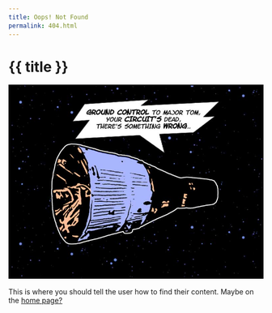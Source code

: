 ```yaml
---
title: Oops! Not Found
permalink: 404.html
---
```


<!doctype html><html lang="en">  <head>    <meta charset="utf-8">    <meta name="viewport" content="width=device-width, initial-scale=1.0">    <title>{{ title }}</title>  </head>  <body> <h1>{{ title }}</h1></body></html>

![Lost in space?](assets/ground-control.jpg)

<div><p>This is where you should tell the user how to find their content. Maybe on the <a href="{{ "/" | url }}">home page?</a></p> </div>
